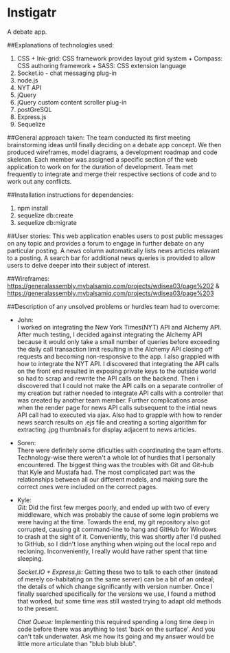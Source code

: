 # Instigatr
A debate app.

##Explanations of technologies used:
  1. CSS
    + Ink-grid: CSS framework provides layout grid system
    + Compass: CSS authoring framework
    + SASS: CSS extension language
  2. Socket.io - chat messaging plug-in
  3. node.js
  4. NYT API
  5. jQuery
  6. jQuery custom content scroller plug-in
  7. postGreSQL
  8. Express.js
  9. Sequelize  
  
##General approach taken:
  The team conducted its first meeting brainstorming ideas until finally deciding on a debate app concept.
  We then produced wireframes, model diagrams, a development roadmap and code skeleton. Each member was assigned a
  specific section of the web application to work on for the duration of development. Team met frequently to integrate
  and merge their respective sections of code and to work out any conflicts.  
  
##Installation instructions for dependencies:
  1. npm install
  2. sequelize db:create
  3. sequelize db:migrate  
  
##User stories:
  This web application enables users to post public messages on any topic and provides a forum to engage in further debate on
  any particular posting. A news column automatically lists news articles relavant to a posting. A search bar for additional
  news queries is provided to allow users to delve deeper into their subject of interest.  
  
##Wireframes:
  https://generalassembly.mybalsamiq.com/projects/wdisea03/page%202 & https://generalassembly.mybalsamiq.com/projects/wdisea03/page%203  
  
##Description of any unsolved problems or hurdles team had to overcome:  
+ John:  
    I worked on integrating the New York Times(NYT) API and Alchemy API. After much testing, I decided against integrating the Alchemy API
    because it would only take a small number of queries before exceeding the daily call transaction limit resulting in the Alchemy API
    closing off requests and becoming non-responsive to the app. I also grappled with how to integrate the NYT API. I discovered that integrating
    the API calls on the front end resulted in exposing private keys to the outside world so had to scrap and rewrite the API calls on the backend.
    Then i discovered that I could not make the API calls on a separate controller of my creation but rather needed to integrate API calls with a controller
    that was created by another team member. Further complications arose when the render page for news API calls subsequent to the intial
    news API call had to executed via ajax. Also had to grapple with how to render news search results on .ejs file and creating a sorting algorithm
    for extracting .jpg thumbnails for display adjacent to news articles.  
    
+ Soren:  
    There were definitely some dificulties with coordinating the team efforts. Technology-wise there weren't a whole lot of hurdles that I personally encountered. The biggest thing was the troubles with Git and Git-hub that Kyle and Mustafa had. The most complicated part was the relationships between all our different models, and making sure the correct ones were included on the correct pages.  
    
+ Kyle:  
    *Git:* Did the first few merges poorly, and ended up with two of every middleware, which was probably the cause of some login problems we were having at the time.
    Towards the end, my git repository also got corrupted, causing git command-line to hang and GitHub for Windows to crash at the sight of it. Conveniently, this
    was shortly after I'd pushed to GitHub, so I didn't lose anything when wiping out the local repo and recloning. Inconveniently, I really would have rather spent that
    time sleeping.  
    
    *Socket.IO + Express.js:* Getting these two to talk to each other (instead of merely co-habitating on the same server) can be a bit of an ordeal; the details of which
    change significantly with version number. Once I finally searched specifically for the versions we use, I found a method that worked, but some time was still wasted
    trying to adapt old methods to the present.  
    
    *Chat Queue:* Implementing this required spending a long time deep in code before there was anything to test 'back on the surface'. And you can't talk underwater. Ask
    me how its going and my answer would be little more articulate than "blub blub blub".
      

